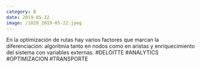 ```yaml
--- 
category: B 
date: 2019-05-22 
image: /1028_2019-05-22.jpeg 
--- 
```


En la optimización de rutas hay varios factores que marcan la diferenciación: algoritmia tanto en nodos como en aristas y enriquecimiento del sistema con variables externas. #DELOITTE #ANALYTICS #OPTIMIZACION #TRANSPORTE